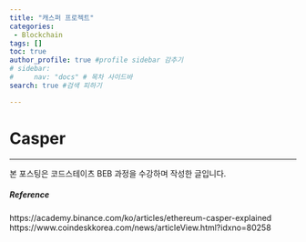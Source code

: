 ```yaml
---
title: "캐스퍼 프로젝트"
categories:
 - Blockchain
tags: [] 
toc: true
author_profile: true #profile sidebar 감추기
# sidebar:
#     nav: "docs" # 목차 사이드바
search: true #검색 피하기

---
```




# Casper

---

 



<div class="notice">
  <p>본 포스팅은 코드스테이츠 BEB 과정을 수강하며 작성한 글입니다.</p>
  <h5>Reference</h5>
 <a>https://academy.binance.com/ko/articles/ethereum-casper-explained</a>
  <br>
 <a>https://www.coindeskkorea.com/news/articleView.html?idxno=80258</a>
  <br>
</div>